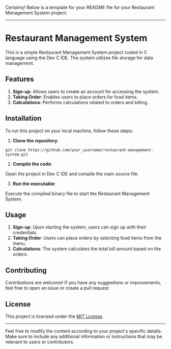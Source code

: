 Certainly! Below is a template for your README file for your Restaurant Management System project:

---

# Restaurant Management System

This is a simple Restaurant Management System project coded in C language using the Dev C IDE. The system utilizes file storage for data management.

## Features

1. **Sign-up**: Allows users to create an account for accessing the system.
2. **Taking Order**: Enables users to place orders for food items.
3. **Calculations**: Performs calculations related to orders and billing.

## Installation

To run this project on your local machine, follow these steps:

1. **Clone the repository**:

```
git clone https://github.com/your_username/restaurant-management-system.git
```

2. **Compile the code**:

Open the project in Dev C IDE and compile the main source file.

3. **Run the executable**:

Execute the compiled binary file to start the Restaurant Management System.

## Usage

1. **Sign-up**: Upon starting the system, users can sign up with their credentials.
2. **Taking Order**: Users can place orders by selecting food items from the menu.
3. **Calculations**: The system calculates the total bill amount based on the orders.

## Contributing

Contributions are welcome! If you have any suggestions or improvements, feel free to open an issue or create a pull request.

## License

This project is licensed under the [MIT License](LICENSE).

---

Feel free to modify the content according to your project's specific details. Make sure to include any additional information or instructions that may be relevant to users or contributors.
